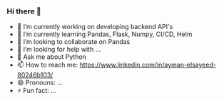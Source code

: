 ### Hi there 👋


<!-- **AymanElsayeed/AymanElsayeed** is a ✨ _special_ ✨ repository because its `README.md` (this file) appears on your GitHub profile. -->

<!-- Here are some ideas to get you started: -->

- 🔭 I’m currently working on developing backend API's
- 🌱 I’m currently learning Pandas, Flask, Numpy, CI/CD, Helm
- 👯 I’m looking to collaborate on Pandas
- 🤔 I’m looking for help with ...
- 💬 Ask me about Python
- 📫 How to reach me: https://www.linkedin.com/in/ayman-elsayeed-80246b103/
- 😄 Pronouns: ...
- ⚡ Fun fact: ...
